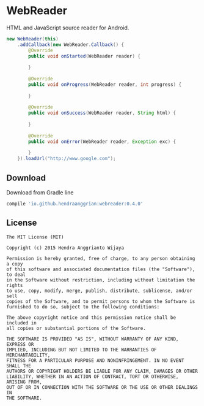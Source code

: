 WebReader
=========

HTML and JavaScript source reader for Android.

```java
new WebReader(this)
    .addCallback(new WebReader.Callback() {
        @Override
        public void onStarted(WebReader reader) {
        
        }
        
        @Override
        public void onProgress(WebReader reader, int progress) {
        
        }
        
        @Override
        public void onSuccess(WebReader reader, String html) {
            
        }
        
        @Override
        public void onError(WebReader reader, Exception exc) {
        
        }
    }).loadUrl("http://www.google.com");
```


Download
--------

Download from Gradle line

```gradle
compile 'io.github.hendraanggrian:webreader:0.4.0'
```


License
--------

    The MIT License (MIT)

    Copyright (c) 2015 Hendra Anggrianto Wijaya
    
    Permission is hereby granted, free of charge, to any person obtaining a copy
    of this software and associated documentation files (the "Software"), to deal
    in the Software without restriction, including without limitation the rights
    to use, copy, modify, merge, publish, distribute, sublicense, and/or sell
    copies of the Software, and to permit persons to whom the Software is
    furnished to do so, subject to the following conditions:
    
    The above copyright notice and this permission notice shall be included in
    all copies or substantial portions of the Software.
    
    THE SOFTWARE IS PROVIDED "AS IS", WITHOUT WARRANTY OF ANY KIND, EXPRESS OR
    IMPLIED, INCLUDING BUT NOT LIMITED TO THE WARRANTIES OF MERCHANTABILITY,
    FITNESS FOR A PARTICULAR PURPOSE AND NONINFRINGEMENT. IN NO EVENT SHALL THE
    AUTHORS OR COPYRIGHT HOLDERS BE LIABLE FOR ANY CLAIM, DAMAGES OR OTHER
    LIABILITY, WHETHER IN AN ACTION OF CONTRACT, TORT OR OTHERWISE, ARISING FROM,
    OUT OF OR IN CONNECTION WITH THE SOFTWARE OR THE USE OR OTHER DEALINGS IN
    THE SOFTWARE.
